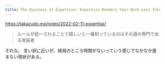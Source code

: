 ```yaml
---
title: The Business of Expertise: Expertise Renders Your Work Less Interchangeable | takazudo.me
---
```


https://takazudo.me/notes/2022-02-11-expertise/

> ルールが統一されることで嬉しいと一番知っているのはその道の専門である実装者

それな。
言い訳に近いが、結局のところ時間がないっていう感じでなかなか進まない現状がある。
